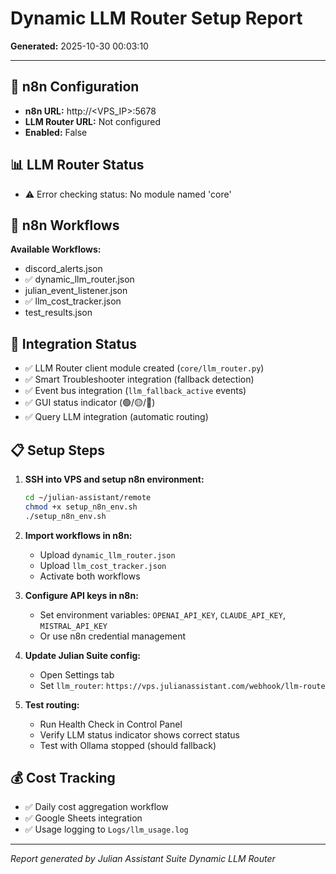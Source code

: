 # Dynamic LLM Router Setup Report

**Generated:** 2025-10-30 00:03:10

---

## 🔄 n8n Configuration

- **n8n URL:** http://<VPS_IP>:5678
- **LLM Router URL:** Not configured
- **Enabled:** False

## 📊 LLM Router Status

- ⚠️ Error checking status: No module named 'core'

## 🔄 n8n Workflows

**Available Workflows:**

- discord_alerts.json
- ✅ dynamic_llm_router.json
- julian_event_listener.json
- ✅ llm_cost_tracker.json
- test_results.json

## 🔗 Integration Status

- ✅ LLM Router client module created (`core/llm_router.py`)
- ✅ Smart Troubleshooter integration (fallback detection)
- ✅ Event bus integration (`llm_fallback_active` events)
- ✅ GUI status indicator (🟢/🟡/🔴)
- ✅ Query LLM integration (automatic routing)

## 📋 Setup Steps

1. **SSH into VPS and setup n8n environment:**
   ```bash
   cd ~/julian-assistant/remote
   chmod +x setup_n8n_env.sh
   ./setup_n8n_env.sh
   ```

2. **Import workflows in n8n:**
   - Upload `dynamic_llm_router.json`
   - Upload `llm_cost_tracker.json`
   - Activate both workflows

3. **Configure API keys in n8n:**
   - Set environment variables: `OPENAI_API_KEY`, `CLAUDE_API_KEY`, `MISTRAL_API_KEY`
   - Or use n8n credential management

4. **Update Julian Suite config:**
   - Open Settings tab
   - Set `llm_router`: `https://vps.julianassistant.com/webhook/llm-route`

5. **Test routing:**
   - Run Health Check in Control Panel
   - Verify LLM status indicator shows correct status
   - Test with Ollama stopped (should fallback)

## 💰 Cost Tracking

- ✅ Daily cost aggregation workflow
- ✅ Google Sheets integration
- ✅ Usage logging to `Logs/llm_usage.log`

---

*Report generated by Julian Assistant Suite Dynamic LLM Router*
